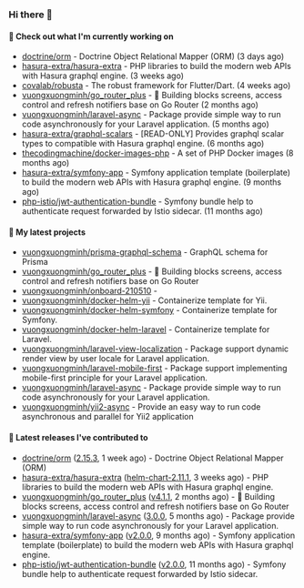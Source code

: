 ### Hi there 👋

#### 👷 Check out what I'm currently working on

- [doctrine/orm](https://github.com/doctrine/orm) - Doctrine Object Relational Mapper (ORM) (3 days ago)
- [hasura-extra/hasura-extra](https://github.com/hasura-extra/hasura-extra) - PHP libraries to build the modern web APIs with Hasura graphql engine. (3 weeks ago)
- [covalab/robusta](https://github.com/covalab/robusta) - The robust framework for Flutter/Dart. (4 weeks ago)
- [vuongxuongminh/go_router_plus](https://github.com/vuongxuongminh/go_router_plus) - :office: Building blocks screens, access control and refresh notifiers base on Go Router (2 months ago)
- [vuongxuongminh/laravel-async](https://github.com/vuongxuongminh/laravel-async) - Package provide simple way to run code asynchronously for your Laravel application. (5 months ago)
- [hasura-extra/graphql-scalars](https://github.com/hasura-extra/graphql-scalars) - [READ-ONLY] Provides graphql scalar types to compatible with Hasura graphql engine. (6 months ago)
- [thecodingmachine/docker-images-php](https://github.com/thecodingmachine/docker-images-php) - A set of PHP Docker images (8 months ago)
- [hasura-extra/symfony-app](https://github.com/hasura-extra/symfony-app) - Symfony application template (boilerplate) to build the modern web APIs with Hasura graphql engine. (9 months ago)
- [php-istio/jwt-authentication-bundle](https://github.com/php-istio/jwt-authentication-bundle) - Symfony bundle help to authenticate request forwarded by Istio sidecar. (11 months ago)

#### 🌱 My latest projects

- [vuongxuongminh/prisma-graphql-schema](https://github.com/vuongxuongminh/prisma-graphql-schema) - GraphQL schema for Prisma
- [vuongxuongminh/go_router_plus](https://github.com/vuongxuongminh/go_router_plus) - :office: Building blocks screens, access control and refresh notifiers base on Go Router
- [vuongxuongminh/onboard-210510](https://github.com/vuongxuongminh/onboard-210510) - 
- [vuongxuongminh/docker-helm-yii](https://github.com/vuongxuongminh/docker-helm-yii) - Containerize template for Yii.
- [vuongxuongminh/docker-helm-symfony](https://github.com/vuongxuongminh/docker-helm-symfony) - Containerize template for Symfony.
- [vuongxuongminh/docker-helm-laravel](https://github.com/vuongxuongminh/docker-helm-laravel) - Containerize template for Laravel.
- [vuongxuongminh/laravel-view-localization](https://github.com/vuongxuongminh/laravel-view-localization) - Package support dynamic render view by user locale for Laravel application.
- [vuongxuongminh/laravel-mobile-first](https://github.com/vuongxuongminh/laravel-mobile-first) - Package support implementing mobile-first principle for your Laravel application. 
- [vuongxuongminh/laravel-async](https://github.com/vuongxuongminh/laravel-async) - Package provide simple way to run code asynchronously for your Laravel application.
- [vuongxuongminh/yii2-async](https://github.com/vuongxuongminh/yii2-async) - Provide an easy way to run code asynchronous and parallel for Yii2 application

#### 🔭 Latest releases I've contributed to

- [doctrine/orm](https://github.com/doctrine/orm) ([2.15.3](https://github.com/doctrine/orm/releases/tag/2.15.3), 1 week ago) - Doctrine Object Relational Mapper (ORM)
- [hasura-extra/hasura-extra](https://github.com/hasura-extra/hasura-extra) ([helm-chart-2.11.1](https://github.com/hasura-extra/hasura-extra/releases/tag/helm-chart-2.11.1), 3 weeks ago) - PHP libraries to build the modern web APIs with Hasura graphql engine.
- [vuongxuongminh/go_router_plus](https://github.com/vuongxuongminh/go_router_plus) ([v4.1.1](https://github.com/vuongxuongminh/go_router_plus/releases/tag/v4.1.1), 2 months ago) - :office: Building blocks screens, access control and refresh notifiers base on Go Router
- [vuongxuongminh/laravel-async](https://github.com/vuongxuongminh/laravel-async) ([3.0.0](https://github.com/vuongxuongminh/laravel-async/releases/tag/3.0.0), 5 months ago) - Package provide simple way to run code asynchronously for your Laravel application.
- [hasura-extra/symfony-app](https://github.com/hasura-extra/symfony-app) ([v2.0.0](https://github.com/hasura-extra/symfony-app/releases/tag/v2.0.0), 9 months ago) - Symfony application template (boilerplate) to build the modern web APIs with Hasura graphql engine.
- [php-istio/jwt-authentication-bundle](https://github.com/php-istio/jwt-authentication-bundle) ([v2.0.0](https://github.com/php-istio/jwt-authentication-bundle/releases/tag/v2.0.0), 11 months ago) - Symfony bundle help to authenticate request forwarded by Istio sidecar.
